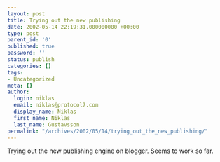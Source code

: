 ```yaml
---
layout: post
title: Trying out the new publishing
date: 2002-05-14 22:19:31.000000000 +00:00
type: post
parent_id: '0'
published: true
password: ''
status: publish
categories: []
tags:
- Uncategorized
meta: {}
author:
  login: niklas
  email: niklas@protocol7.com
  display_name: Niklas
  first_name: Niklas
  last_name: Gustavsson
permalink: "/archives/2002/05/14/trying_out_the_new_publishing/"
---
```

Trying out the new publishing engine on blogger. Seems to work so far.


